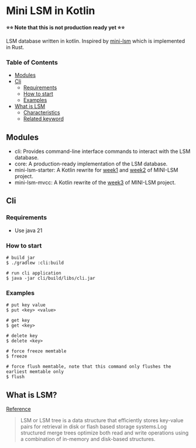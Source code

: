 # Mini LSM in Kotlin

<b>⭐️⭐️ Note that this is not production ready yet ⭐️⭐</b>

LSM database written in kotlin.
Inspired by [mini-lsm](https://github.com/skyzh/mini-lsm) which is implemented in Rust.

### Table of Contents

- [Modules](#modules)
- [Cli](#cli)
    - [Requirements](#requirements)
    - [How to start](#how-to-start)
    - [Examples](#examples)
- [What is LSM](#what-is-lsm)
    - [Characteristics](#characteristics)
    - [Related keyword](#related-keywords)

## Modules

- cli: Provides command-line interface commands to interact with the LSM database. 
- core: A production-ready implementation of the LSM database. 
- mini-lsm-starter: A Kotlin rewrite for [week1](https://skyzh.github.io/mini-lsm/week1-overview.html)
  and [week2](https://skyzh.github.io/mini-lsm/week2-overview.html) of MINI-LSM project. 
- mini-lsm-mvcc: A Kotlin rewrite of the [week3](https://skyzh.github.io/mini-lsm/week1-overview.html) of MINI-LSM project. 

## Cli

### Requirements

- Use java 21

### How to start

```shell
# build jar 
$ ./gradlew :cli:build

# run cli application 
$ java -jar cli/build/libs/cli.jar
```

### Examples

```shell
# put key value  
$ put <key> <value>  

# get key  
$ get <key>

# delete key 
$ delete <key> 

# force freeze memtable  
$ freeze 

# force flush memtable, note that this command only flushes the earliest memtable only 
$ flush  
```

## What is LSM?

[Reference](https://www.scylladb.com/glossary/log-structured-merge-tree/)
> LSM or LSM tree is a data structure that efficiently stores key-value pairs for retrieval in disk or flash
> based storage systems.Log structured merge trees optimize both read and write operations using a combination
> of
> in-memory and disk-based structures.
